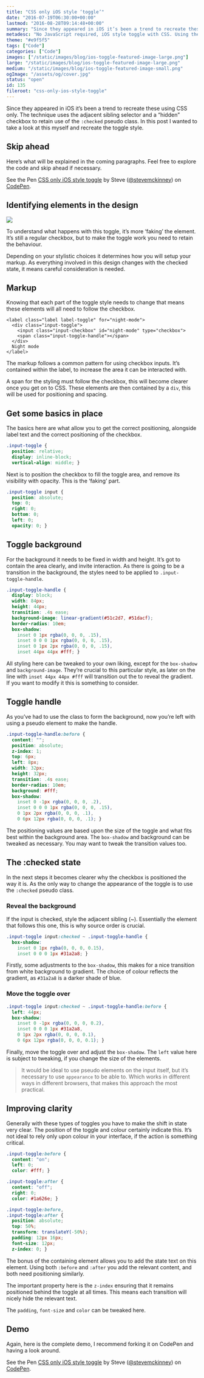```yaml
---
title: "CSS only iOS style ‘toggle’"
date: "2016-07-19T06:30:00+00:00"
lastmod: "2016-08-28T09:14:48+00:00"
summary: "Since they appeared in iOS it’s been a trend to recreate these using CSS only. The technique uses the adjacent sibling selector and a hidden checkbox to retain use of the :checked pseudo class. In this post I wanted to take a look at this myself and recreate the toggle style."
metadesc: "No JavaScript required, iOS style toggle with CSS. Using the :checked pseudo class and adjacent sibling selector it makes it possible."
theme: "#e9f5f5"
tags: ["Code"]
categories: ["Code"]
images: ["/static/images/blog/ios-toggle-featured-image-large.png"]
large: "/static/images/blog/ios-toggle-featured-image-large.png"
medium: "/static/images/blog/ios-toggle-featured-image-small.png"
ogImage: "/assets/og/cover.jpg"
status: "open"
id: 135
fileroot: "css-only-ios-style-toggle"
---
```


Since they appeared in iOS it’s been a trend to recreate these using CSS only. The technique uses the adjacent sibling selector and a “hidden” checkbox to retain use of the `:checked` pseudo class. In this post I wanted to take a look at this myself and recreate the toggle style.

## Skip ahead
Here’s what will be explained in the coming paragraphs. Feel free to explore the code and skip ahead if necessary.

<p data-height="368" data-theme-id="23161" data-slug-hash="bZYKYj" data-default-tab="result" data-user="stevemckinney" data-embed-version="2" class="codepen">See the Pen <a href="http://codepen.io/stevemckinney/pen/bZYKYj/">CSS only iOS style toggle</a> by Steve (<a href="http://codepen.io/stevemckinney">@stevemckinney</a>) on <a href="http://codepen.io">CodePen</a>.</p>

## Identifying elements in the design
<Image src="/static/images/blog/ios-toggle-example.png" />

To understand what happens with this toggle, it’s more ‘faking’ the element. It’s still a regular checkbox, but to make the toggle work you need to retain the behaviour.

Depending on your stylistic choices it determines how you will setup your markup. As everything involved in this design changes with the checked state, it means careful consideration is needed.

## Markup
Knowing that each part of the toggle style needs to change that means these elements will all need to follow the checkbox.

```markup
<label class="label label-toggle" for="night-mode">
  <div class="input-toggle">
    <input class="input-checkbox" id="night-mode" type="checkbox">
    <span class="input-toggle-handle"></span>
  </div>
  Night mode
</label>
```

The markup follows a common pattern for using checkbox inputs. It’s contained within the label, to increase the area it can be interacted with.

A span for the styling must follow the checkbox, this will become clearer once you get on to CSS. These elements are then contained by a `div`, this will be used for positioning and spacing.

## Get some basics in place
The basics here are what allow you to get the correct positioning, alongside label text and the correct positioning of the checkbox.

```css
.input-toggle {
  position: relative;
  display: inline-block;
  vertical-align: middle; }
```

Next is to position the checkbox to fill the toggle area, and remove its visibility with opacity. This is the ‘faking’ part.

```css
.input-toggle input {
  position: absolute;
  top: 0;
  right: 0;
  bottom: 0;
  left: 0;
  opacity: 0; }
```

## Toggle background
For the background it needs to be fixed in width and height. It’s got to contain the area clearly, and invite interaction. As there is going to be a transition in the background, the styles need to be applied to `.input-toggle-handle`.

```css
.input-toggle-handle {
  display: block;
  width: 84px;
  height: 44px;
  transition: .4s ease;
  background-image: linear-gradient(#51c2d7, #51dacf);
  border-radius: 10em;
  box-shadow: 
    inset 0 1px rgba(0, 0, 0, .15),
    inset 0 0 0 1px rgba(0, 0, 0, .15),
    inset 0 1px 2px rgba(0, 0, 0, .15),
    inset 44px 44px #fff; }
```

All styling here can be tweaked to your own liking, except for the `box-shadow` and `background-image`. They’re crucial to this particular style, as later on the line with `inset 44px 44px #fff` will transition out the to reveal the gradient. If you want to modify it this is something to consider.

## Toggle handle
As you’ve had to use the class to form the background, now you’re left with using a pseudo element to make the handle.

```css
.input-toggle-handle:before {
  content: "";
  position: absolute;
  z-index: 1;
  top: 6px;
  left: 8px;
  width: 32px;
  height: 32px;
  transition: .4s ease;
  border-radius: 10em;
  background: #fff;
  box-shadow: 
    inset 0 -1px rgba(0, 0, 0, .2),
    inset 0 0 0 1px rgba(0, 0, 0, .15),
    0 1px 2px rgba(0, 0, 0, .1),
    0 6px 12px rgba(0, 0, 0, .1); }
```

The positioning values are based upon the size of the toggle and what fits best within the background area. The `box-shadow` and background can be tweaked as necessary. You may want to tweak the transition values too.

## The :checked state
In the next steps it becomes clearer why the checkbox is positioned the way it is. As the only way to change the appearance of the toggle is to use the `:checked` pseudo class.

### Reveal the background
If the input is checked, style the adjacent sibling (~). Essentially the element that follows this one, this is why source order is crucial. 

```css
.input-toggle input:checked ~ .input-toggle-handle {
  box-shadow: 
    inset 0 1px rgba(0, 0, 0, 0.15),
    inset 0 0 0 1px #31a2a8; }
```

Firstly, some adjustments to the `box-shadow`, this makes for a nice transition from white background to gradient. The choice of colour reflects the gradient, as `#31a2a8` is a darker shade of blue.

### Move the toggle over

```css
.input-toggle input:checked ~ .input-toggle-handle:before {
  left: 44px;
  box-shadow: 
    inset 0 -1px rgba(0, 0, 0, 0.2),
    inset 0 0 0 1px #31a2a8,
    0 1px 2px rgba(0, 0, 0, 0.1),
    0 6px 12px rgba(0, 0, 0, 0.1); }
```

Finally, move the toggle over and adjust the `box-shadow`. The `left` value here is subject to tweaking, if you change the size of the elements. 

> It would be ideal to use pseudo elements on the input itself, but it’s necessary to use `appearance` to be able to. Which works in different ways in different browsers, that makes this approach the most practical.

## Improving clarity
Generally with these types of toggles you have to make the shift in state very clear. The position of the toggle and colour certainly indicate this. It’s not ideal to rely only upon colour in your interface, if the action is something critical.

```css
.input-toggle:before {
  content: "on";
  left: 0;
  color: #fff; }

.input-toggle:after {
  content: "off";
  right: 0;
  color: #1a626e; }

.input-toggle:before,
.input-toggle:after {
  position: absolute;
  top: 50%;
  transform: translateY(-50%);
  padding: 12px 16px;
  font-size: 12px;
  z-index: 0; }
```

The bonus of the containing element allows you to add the state text on this element. Using both `:before` and `:after` you add the relevant content, and both need positioning similarly.

The important property here is the `z-index` ensuring that it remains positioned behind the toggle at all times. This means each transition will nicely hide the relevant text.

The `padding`, `font-size` and `color` can be tweaked here.

## Demo
Again, here is the complete demo, I recommend forking it on CodePen and having a look around.

<p data-height="368" data-theme-id="23161" data-slug-hash="bZYKYj" data-default-tab="result" data-user="stevemckinney" data-embed-version="2" class="codepen">See the Pen <a href="http://codepen.io/stevemckinney/pen/bZYKYj/">CSS only iOS style toggle</a> by Steve (<a href="http://codepen.io/stevemckinney">@stevemckinney</a>) on <a href="http://codepen.io">CodePen</a>.</p>
<script async src="//assets.codepen.io/assets/embed/ei.js"></script>